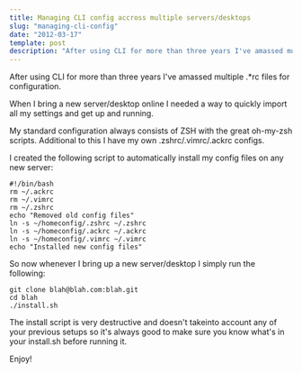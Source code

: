```yaml
---
title: Managing CLI config accross multiple servers/desktops
slug: "managing-cli-config"
date: "2012-03-17"
template: post
description: "After using CLI for more than three years I've amassed multiple .*rc files for configuration."
---
```

After using CLI for more than three years I've amassed multiple .*rc files for configuration.

When I bring a new server/desktop online I needed a way to quickly import all my settings and get up and running.

My standard configuration always consists of ZSH with the great oh-my-zsh scripts. Additional to this I have my own .zshrc/.vimrc/.ackrc configs.

I created the following script to automatically install my config files on any new server:

	#!/bin/bash
	rm ~/.ackrc
	rm ~/.vimrc
	rm ~/.zshrc
	echo "Removed old config files"
	ln -s ~/homeconfig/.zshrc ~/.zshrc
	ln -s ~/homeconfig/.ackrc ~/.ackrc
	ln -s ~/homeconfig/.vimrc ~/.vimrc
	echo "Installed new config files"

So now whenever I bring up a new server/desktop I simply run the following:

	git clone blah@blah.com:blah.git
	cd blah
	./install.sh
	
The install script is very destructive and doesn't takeinto account any of your previous setups so it's always good to make sure you know what's in your install.sh before running it.

Enjoy!
